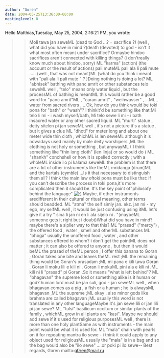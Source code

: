 ```yaml
---
author: "Goren"
date: 2004-05-25T13:36:00+00:00
nestinglevel: 0
---
```

Hello Matthias,Tuesday, May 25, 2004, 2:16:21 PM, you wrote:

>> Moli tawa jan seweML
> (dead to God ...? = sacrifice ?) (well , what did you have in mind ?)death (devoted) to god - isn't it what most often meant under sacrifice? Ormaybe hindoo sacrifices aren't connected with killing things? (i don'treally know much about hindoo, sorry)
>> ML
> "karma" (action) (the account or the result of actions)
>> pali muteML
> pali ala li pali mute ..... (well , that was not meant)ML
> (what do you think i meant with "pali ala li pali mute " ? )Doing nothing is doing a lot?
>> ML
> "abhisek" bathing with panc amrit or other substances
>> telo seweML
> well , "telo" means only water liquid , but the processML
> of bathing is meantML
> this would rather be a good word for "panc amrit"ML
> , "caran amrit" , "weihwasser" , ...ML
> , water from sacred rivers , ...Ok, how do you think would be toki pona for "bath" or "wash"? I thinkit'd be something like that:Mi telo li mi - i wash myself/bath, Mi telo sewe li mi - i bath insacred water or any other sacred liquid.
>> ML
> "murti" statue , deity
>> sitelen pi jan seweML
> well , it's not a picture it's a statue , but it gives a clue
>> ML
> "dhoti" for meter long and about one meter wide thin cloth , whichML
> is
>> len seweML
> although it is nowadays used mainly by male deity worshipers ,ML
> the clothing is not holy or something , but anywayML
> ( I think something like "thin long cloth" (len linja) or so would do )
>> ML
> "shankh" conchshell or how it is spelled correctly ; with a wholeML
> inside
>> ilo pi kalama seweML
> the problem is that there are a lot of other instruments like theML
> mridanga (drum)ML
> and the kartals (cymble) ...Is it that necessary to distinguish them all? I think the main law oftoki pona must be like that: if you can't describe the process in toki pona,it's more complicated then it should be. It's the key point of"philosofy behind the language" ![:)](images/smilies/icon_e_smile.gif "Smile") Maybe, if other instruments aredifferent in their cultural or ritual meaning, other terms should beadded.
>> ML
> "atma" the self
>> simly jan. ekz. jan mi - my ego, my selfML
> well , it would be just confusing using itML
> let's give it a try " sina li jan ni en li ala sijelo ni . "(maybeML
> someone gets it right but i doubt)What did you have in mind? maybe there's a siplier way to that this?
>> ML
> "prasad" ("mercy") , the offered food , water , smell and otherML
> substances
>> ML
> "bhoga" usually the unoffered food , water , and other substances
>> offered to whom? i don't get the pointML
> does not matter ; it can also be offered to anyone , but then it would beML
> the prasad of theML
> person ; I offer this banana to Goran ; Goran takes one bite and leaves theML
> rest ;ML
> the remaining thing would be Goran's prasadam ;ML
> mi pana e kili tawa Goran . Goran li moku lili e kili ni . Goran li mokuML
> pini ala e kili ni .ML
> kili ni li "prasad" pi Goran .So it means "what is left behind"?
>> ML
> "bhagavan" the supreme lord or something alike
>> is it human or god? human lord must be jan suli, god - jan seweML
> well , when bhagavan comes as a pig , a fish or a human ; he is alwaysML
> bhagavan ,ML
> the supreme ;ML
> okay , also minor gods like brahma are called bhagavan ;ML
> usually this word is not translated in any other languageMaybe it's jan sewe lili or jan lili pi jan sewe?
>> ML
> "tulsi" basilicum occitum or similar plants of the family , whichML
> grow in
>> all plants are "kasi". Maybe we should add sewe if it's used for
>> religious purposesML
> well , there is more than one holy plantSame as with instruments - the main point would be what it is used for.
>> ML
> "mala" chain with pearls on it for repeating mantra
>> ilo sewe - i think it could apply to any object used for religiousML
> usually the "mala" is in a bag and so the bag would also be "ilo sewe" ....or poki pi ilo sewe--
Best regards, Goren mailto:[g0ren@mail.ru](mailto://g0ren@mail.ru)